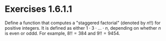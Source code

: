 # Exercises 1.6.1.1

Define a function that computes a "staggered factorial" (denoted by $n!!$) for
positive integers. It is defined as either $1 \cdot 3 \cdot \dots \cdot n$,
depending on whether $n$ is even or oddd. For example, $8!! = 384$ and $9!! =
945$4.
